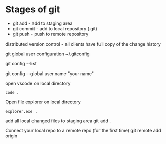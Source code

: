 # Stages of git

- git add - add to staging area
- git commit - add to local repository (.git)
- git push - push to remote repository

distributed version control - all clients have full copy of the change history

git global user configuration
~/.gitconfig


git config --list

git config --global user.name "your name"

open vscode on local directory
```
code .
```

Open file explorer on local directory
```
explorer.exe .
```

add all local changed files to staging area
git add .


Connect your local repo to a remote repo (for the first time)
git remote add origin <git url>
